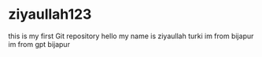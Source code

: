  # ziyaullah123
this is my first Git repository
hello my name is ziyaullah turki
im from bijapur
im from gpt bijapur 

